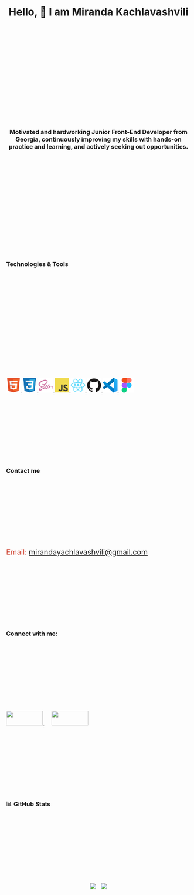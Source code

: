 <h1 align="center" style="margin-bottom: 300px;">Hello, 👋 I am Miranda Kachlavashvili</h1>

<h3 align="center" style="margin-bottom: 300px;">
  Motivated and hardworking Junior Front-End Developer from Georgia, continuously improving my skills with hands-on practice and learning, and actively seeking out opportunities.
</h3>

<h3 style="margin-bottom: 300px; text-align: left;">Technologies & Tools</h3>

<p>
  <!-- HTML5 Icon -->
  <a href="https://developer.mozilla.org/en-US/docs/Web/HTML" target="_blank">
    <img src="https://raw.githubusercontent.com/devicons/devicon/master/icons/html5/html5-original.svg" height="40" width="40"/>
  </a>

  <!-- CSS3 Icon -->
  <a href="https://developer.mozilla.org/en-US/docs/Web/CSS" target="_blank">
    <img src="https://raw.githubusercontent.com/devicons/devicon/master/icons/css3/css3-original.svg" height="40" width="40"/>
  </a>
  
  <!-- SCSS Icon -->
  <a href="https://sass-lang.com/" target="_blank">
    <img src="https://raw.githubusercontent.com/devicons/devicon/master/icons/sass/sass-original.svg" height="40" width="40" />
  </a>
  
  <!-- JavaScript Icon -->
  <a href="https://developer.mozilla.org/en-US/docs/Web/JavaScript" target="_blank">
    <img src="https://raw.githubusercontent.com/devicons/devicon/master/icons/javascript/javascript-original.svg" height="40" width="40">
  </a>

  <!-- React Icon -->
  <a href="https://reactjs.org/" target="_blank">
    <img src="https://raw.githubusercontent.com/devicons/devicon/master/icons/react/react-original.svg" height="40" width="40" />
  </a>

  <!-- GitHub Icon -->
  <a href="https://github.com/" target="_blank">
    <img src="https://raw.githubusercontent.com/devicons/devicon/master/icons/github/github-original.svg" height="40" width="40" />
  </a>

  <!-- VS Code Icon -->
  <a href="https://code.visualstudio.com/" target="_blank">
    <img src="https://raw.githubusercontent.com/devicons/devicon/master/icons/vscode/vscode-original.svg" height="40" width="40" />
  </a>

  <!-- Figma Icon -->
  <a href="https://www.figma.com/" target="_blank">
    <img src="https://raw.githubusercontent.com/devicons/devicon/master/icons/figma/figma-original.svg" height="40" width="40" />
  </a>
</p>

<h3 style="margin-top: 200px; margin-bottom: 200px; text-align: left;">Contact me</h3>

<div>
  <span style="font-size: 20px; color: #D14836; text-decoration: none;">Email: <a href="mailto:mirandayachlavashvili@gmail.com" target="_blank">mirandayachlavashvili@gmail.com</a></span>
</div>

<h3 style="margin-top: 200px; margin-bottom: 200px; text-align: left;">Connect with me:</h3>

<div>
  <!-- LinkedIn Icon -->
  <a href="https://www.linkedin.com/in/miranda-kachlavashvili-8a43aaa4" target="_blank" style="margin-right: 20px;">
    <img src="https://img.shields.io/badge/-LinkedIn-0077B5?style=for-the-badge&logo=linkedin&logoColor=white" height="40" width="100"/>
  </a>

  <!-- Discord Icon -->
  <a href="https://discord.com/users/Miranda%20K%236635" target="_blank">
    <img src="https://img.shields.io/badge/-Discord-7289DA?style=for-the-badge&logo=discord&logoColor=white" height="40" width="100"/>
  </a>
</div>

<h3 style="margin-top: 200px; margin-bottom: 200px; text-align: left;">📊 GitHub Stats</h3>

<p align="center">
  <img height="180em" src="https://github-readme-stats.vercel.app/api?username=Miranda-K12&show_icons=true&hide_title=true&count_private=true&hide=prs&theme=radical" style="display:inline-block; margin-right: 10px;"/>
  <img height="180em" src="https://github-readme-stats.vercel.app/api/top-langs/?username=Miranda-K12&layout=compact&theme=radical" style="display:inline-block;"/>
</p>
